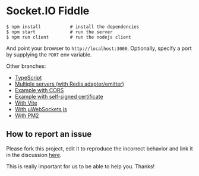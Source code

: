 
# Socket.IO Fiddle

```
$ npm install           # install the dependencies
$ npm start             # run the server
$ npm run client        # run the nodejs client
```

And point your browser to `http://localhost:3000`. Optionally, specify a port by supplying the `PORT` env variable.

Other branches:

- [TypeScript](https://github.com/socketio/socket.io-fiddle/tree/typescript)
- [Multiple servers (with Redis adapter/emitter)](https://github.com/socketio/socket.io-fiddle/tree/multiple-servers)
- [Example with CORS](https://github.com/socketio/socket.io-fiddle/tree/cors)
- [Example with self-signed certificate](https://github.com/socketio/socket.io-fiddle/tree/ssl-example)
- [With Vite](https://github.com/socketio/socket.io-fiddle/tree/vite)
- [With µWebSockets.js](https://github.com/socketio/socket.io-fiddle/tree/uws)
- [With PM2](https://github.com/socketio/socket.io-fiddle/tree/pm2)

## How to report an issue

Please fork this project, edit it to reproduce the incorrect behavior and link it in the discussion [here](https://github.com/socketio/socket.io/discussions/new).

This is really important for us to be able to help you. Thanks!
